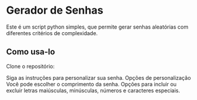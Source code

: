 # Gerador de Senhas

Este é um script python simples, que permite gerar senhas aleatórias com diferentes critérios de complexidade.

## Como usa-lo
Clone o repositório:

Siga as instruções para personalizar sua senha.
Opções de personalização
Você pode escolher o comprimento da senha.
Opções para incluir ou excluir letras maiúsculas, minúsculas, números e caracteres especiais.
